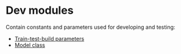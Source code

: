 # Dev modules

Contain constants and parameters used for developing and testing:
- [Train-test-build parameters](./vcs_params/)
- [Model class](./vcs_model/)